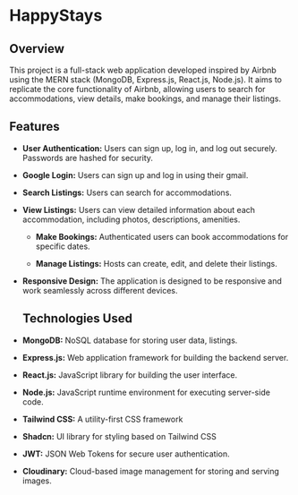 # HappyStays

## Overview

This project is a full-stack web application developed inspired by Airbnb using the MERN stack (MongoDB, Express.js, React.js, Node.js). It aims to replicate the core functionality of Airbnb, allowing users to search for accommodations, view details, make bookings, and manage their listings.


## Features

- **User Authentication:** Users can sign up, log in, and log out securely. Passwords are hashed for security.
- **Google Login:** Users can sign up and log in using their gmail.

- **Search Listings:** Users can search for accommodations.

  

- **View Listings:** Users can view detailed information about each accommodation, including photos, descriptions, amenities.

  - **Make Bookings:** Authenticated users can book accommodations for specific dates.

  - **Manage Listings:** Hosts can create, edit, and delete their listings.

  

- **Responsive Design:** The application is designed to be responsive and work seamlessly across different devices.

  ## Technologies Used

- **MongoDB:** NoSQL database for storing user data, listings.
- **Express.js:** Web application framework for building the backend server.
- **React.js:** JavaScript library for building the user interface.
- **Node.js:** JavaScript runtime environment for executing server-side code.
- **Tailwind CSS:** A utility-first CSS framework
- **Shadcn:** UI library for styling based on Tailwind CSS
- **JWT:** JSON Web Tokens for secure user authentication.
- **Cloudinary:** Cloud-based image management for storing and serving images.

